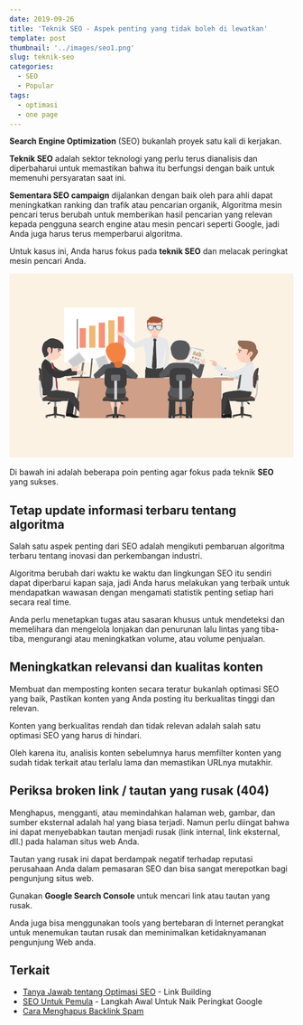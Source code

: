 ```yaml
---
date: 2019-09-26
title: 'Teknik SEO - Aspek penting yang tidak boleh di lewatkan'
template: post
thumbnail: '../images/seo1.png'
slug: teknik-seo
categories:
  - SEO
  - Popular
tags:
  - optimasi
  - one page
---
```


**Search Engine Optimization** (SEO) bukanlah proyek satu kali di kerjakan.

**Teknik SEO** adalah sektor teknologi yang perlu terus dianalisis dan diperbaharui untuk memastikan bahwa itu berfungsi dengan baik untuk memenuhi persyaratan saat ini.

**Sementara SEO campaign** dijalankan dengan baik oleh para ahli dapat meningkatkan ranking dan trafik atau pencarian organik,
Algoritma mesin pencari terus berubah untuk memberikan hasil pencarian yang relevan kepada pengguna search engine atau mesin pencari seperti Google, jadi Anda juga harus terus memperbarui algoritma.
 
Untuk kasus ini, Anda harus fokus pada **teknik SEO** dan melacak peringkat mesin pencari Anda.

![](../images/marketing-seo.png)

Di bawah ini adalah beberapa poin penting agar fokus pada teknik **SEO** yang sukses. 

## Tetap update informasi terbaru tentang algoritma

Salah satu aspek penting dari SEO adalah mengikuti pembaruan algoritma terbaru tentang inovasi dan perkembangan industri.

Algoritma berubah dari waktu ke waktu dan lingkungan SEO itu sendiri dapat diperbarui kapan saja, jadi Anda harus melakukan yang terbaik untuk mendapatkan wawasan dengan mengamati statistik penting setiap hari secara real time.

Anda perlu menetapkan tugas atau sasaran khusus untuk mendeteksi dan memelihara dan mengelola lonjakan dan penurunan lalu lintas yang tiba-tiba, mengurangi atau meningkatkan volume, atau volume penjualan.

## Meningkatkan relevansi dan kualitas konten

Membuat dan memposting konten secara teratur bukanlah optimasi SEO yang baik, Pastikan konten yang Anda posting itu berkualitas tinggi dan relevan.

Konten yang berkualitas rendah dan tidak relevan adalah salah satu optimasi SEO yang harus di hindari.

Oleh karena itu, analisis konten sebelumnya harus memfilter konten yang sudah tidak terkait atau terlalu lama dan memastikan URLnya mutakhir.

## Periksa broken link / tautan yang rusak (404)

Menghapus, mengganti, atau memindahkan halaman web, gambar, dan sumber eksternal adalah hal yang biasa terjadi.
Namun perlu diingat bahwa ini dapat menyebabkan tautan menjadi rusak (link internal, link eksternal, dll.) pada halaman situs web Anda.

Tautan yang rusak ini dapat berdampak negatif terhadap reputasi perusahaan Anda dalam pemasaran SEO dan bisa sangat merepotkan bagi pengunjung situs web.

Gunakan **Google Search Console** untuk mencari link atau tautan yang rusak. 

Anda juga bisa menggunakan tools yang bertebaran di Internet perangkat untuk menemukan tautan rusak dan meminimalkan ketidaknyamanan pengunjung Web anda.

## Terkait

- [Tanya Jawab tentang Optimasi SEO](https://www.aradechoco.com/seo-link-building/) - Link Building
- [SEO Untuk Pemula](https://www.aradechoco.com/SEO-untuk-pemula/) - Langkah Awal Untuk Naik Peringkat Google 
- [Cara Menghapus Backlink Spam](https://www.aradechoco.com/menghapus-backlink-spam/)
